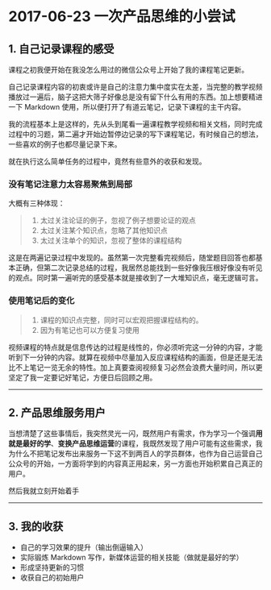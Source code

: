 # 2017-06-23 一次产品思维的小尝试

## 1. 自己记录课程的感受

课程之初我便开始在我没怎么用过的微信公众号上开始了我的课程笔记更新。

自己记录课程内容的初衷或许是自己的注意力集中度实在太差，当完整的教学视频播放过一遍后，脑子这把大筛子好像总是没有留下什么有用的东西。加上想要精进一下 Markdown 使用，所以便打开了有道云笔记，记录下课程的主干内容。

我的流程基本上是这样的，先从头到尾看一遍课程教学视频和相关文档，同时完成过程中的习题，第二遍才开始边暂停边记录的写下课程笔记，有时候自己的想法，一些喜欢的例子也都尽量记录下来。

就在执行这么简单任务的过程中，竟然有些意外的收获和发现。

### 没有笔记注意力太容易聚焦到局部
大概有三种体现：
> 1. 太过关注论证的例子，忽视了例子想要论证的观点
> 2. 太过关注某个知识点，忽略了其他知识点
> 3. 太过关注单个的知识，忽视了整体的课程结构

这是在两遍记录过程中发现的。虽然第一次完整看完视频后，随堂题目回答也都基本正确，但第二次记录总结的过程，我居然总能找到一些好像我压根好像没有听见的观点。同时第一遍听完的感受基本就是接收到了一大堆知识点，毫无逻辑可言。
### 使用笔记后的变化
> 1. 课程的知识点完整，同时可以宏观把握课程结构的。
> 2. 因为有笔记也可以方便复习使用

视频课程的特点就是信息传达的过程是线性的，你必须听完这一分钟的内容，才能听到下一分钟的内容。就算在视频中尽量加入反应课程结构的画面，但是还是无法比不上笔记一览无余的特性。加上真要查阅视频复习必然会浪费大量时间，所以更坚定了我一定要记好笔记，方便日后回顾之用。
- - - - 

## 2. 产品思维服务用户
当想清楚了这些事情后，我突然灵光一闪，既然用户有需求，作为学习一个强调**用就是最好的学**、**变换产品思维运营**的课程，我既然发现了用户可能有这些需求，我为什么不把笔记发布出来服务一下这不到两百人的学员群体，也作为自己运营自己公众号的开始，一方面将学到的内容真正用起来，另一方面也开始积累自己真正的用户。

然后我就立刻开始着手


- - - - 

## 3. 我的收获
* 自己的学习效果的提升（输出倒逼输入）
* 实际锻炼 Markdown 写作，新媒体运营的相关技能（做就是最好的学）
* 形成坚持更新的习惯
* 收获自己的初始用户
